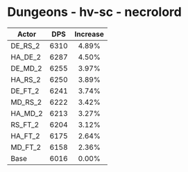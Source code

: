 # Dungeons - hv-sc - necrolord
| Actor | DPS | Increase |
|---|:---:|:---:|
|DE_RS_2|6310|4.89%|
|HA_DE_2|6287|4.50%|
|DE_MD_2|6255|3.97%|
|HA_RS_2|6250|3.89%|
|DE_FT_2|6241|3.74%|
|MD_RS_2|6222|3.42%|
|HA_MD_2|6213|3.27%|
|RS_FT_2|6204|3.12%|
|HA_FT_2|6175|2.64%|
|MD_FT_2|6158|2.36%|
|Base|6016|0.00%|

